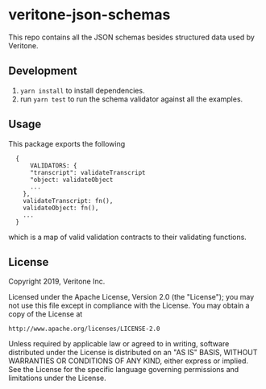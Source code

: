 
# veritone-json-schemas
This repo contains all the JSON schemas besides structured data used by Veritone.

## Development
1. `yarn install` to install dependencies.
2. run `yarn test` to run the schema validator against all the examples.

## Usage
This package exports the following
```
  {
	  VALIDATORS: {
      "transcript": validateTranscript
      "object: validateObject
      ...
    },
    validateTranscript: fn(),
    validateObject: fn(),
    ...
  }
```

which is a map of valid validation contracts to their validating functions.

## License
Copyright 2019, Veritone Inc.

Licensed under the Apache License, Version 2.0 (the "License");
you may not use this file except in compliance with the License.
You may obtain a copy of the License at

    http://www.apache.org/licenses/LICENSE-2.0

Unless required by applicable law or agreed to in writing, software
distributed under the License is distributed on an "AS IS" BASIS,
WITHOUT WARRANTIES OR CONDITIONS OF ANY KIND, either express or implied.
See the License for the specific language governing permissions and
limitations under the License.
